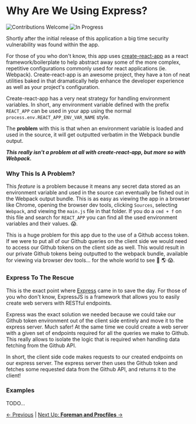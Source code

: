# Why Are We Using Express?

![Contributions Welcome][contributing-badge] ![In Progress][in-progress-badge]


Shortly after the initial release of this application a big time security vulnerability was found within the app.

For those of you who don't know, this app uses [create-react-app]() as a react framework/boilerplate to help abstract away some of the more complex, repetitive configurations commonly used for react applications (ie. Webpack). Create-react-app is an awesome project, they have a ton of neat utilities baked in that dramatically help enhance the developer experience as well as your project's configuration.

Create-react-app has a very neat strategy for handling environment variables. In short, any environment variable defined with the prefix `REACT_APP` can be used in your app using the normal `process.env.REACT_APP_ENV_VAR_NAME` style.

The **problem** with this is that when an environment variable is loaded and used in the source, it will get outputted verbatim in the Webpack bundle output.

_**This really isn't a problem at all with create-react-app, but more so with Webpack.**_

### Why This Is A Problem?

This _feature_ is a problem because it means any secret data stored as an environment variable and used in the source can eventually be fished out in the Webpack output bundle. This is as easy as viewing the app in a browser like Chrome, opening the browser dev tools, clicking `Sources`, selecting `Webpack`, and viewing the `main.js` file in that folder. If you do a `cmd + f` on this file and search for `REACT_APP` you can find all the used environment variables and their values. :scream:.

This is a huge problem for this app due to the use of a Github access token. If we were to put all of our Github queries on the client side we would need to access our Github tokens on the client side as well. This would result in our private Github tokens being outputted to the webpack bundle, available for viewing via browser dev tools... for the whole world to see :eyes: :earth_americas: :scream:.

### Express To The Rescue

This is the exact point where [Express]() came in to save the day. For those of you who don't know, ExpressJS is a framework that allows you to easily create web servers with RESTful endpoints.

Express was the exact solution we needed because we could take our Github token environment out of the client side entirely and move it to the express server. Much safer! At the same time we could create a web server with a given set of endpoints required for all the queries we make to Github. This really allows to isolate the logic that is required when handling data fetching from the Github API.

In short, the client side code makes requests to our created endpoints on our express server. The express server then uses the Github token and fetches some requested data from the Github API, and returns it to the client!

### Examples

TODO...

[&#x2190; Previous](yarn-start.md) | [Next Up: **Foreman and Procfiles** &#x2192;](foreman-and-procfiles.md)

[contributing-badge]: https://img.shields.io/badge/contributions-welcome!-4BADFF.svg
[coming-soon-badge]: https://img.shields.io/badge/coming-soon!-FF6262.svg
[in-progress-badge]: https://img.shields.io/badge/in-progress-EDE128.svg
[under-review-badge]: https://img.shields.io/badge/under-review-C486FF.svg
